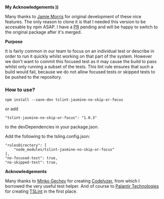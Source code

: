 **My Acknowledgements ))**

Many thanks to [Jamie Morris](href='https://github.com/Maloric') for original development of these nice features.
The only reason to clone it is that I needed this version to be accesable by npm ASAP.
I have a [PR](href='https://github.com/Maloric/tslint-jasmine-noSkipOrFocus/pull/2') pending and will be happy to switch to the original package after it's merged.


**Purpose**

It is fairly common in our team to focus on an individual test or describe in order to run it quickly whilst working on that part of the system. However we don't want to commit this focused test as it may cause the build to pass whilst only running a subset of the tests. This lint rule ensures that such a build would fail, because we do not allow focused tests or skipped tests to be pushed to the repository.

### How to use?
```
npm install --save-dev tslint-jasmine-no-skip-or-focus
```
or add
```
"tslint-jasmine-no-skip-or-focus": "1.0.3"
```
to the devDependencies in your package.json.

Add the following to the tsling.config.json:
```
"rulesDirectory": [
    "node_modules/tslint-jasmine-no-skip-or-focus"
],
"no-focused-test": true,
"no-skipped-test": true,
```

**Acknowledgements**

Many thanks to [Minko Gechev](href='https://github.com/mgechev/') for creating [Codelyzer](href='https://github.com/mgechev/codelyzer'), from which I borrowed the very useful test helper.  And of course to [Palantir Technologies](https://palantir.github.io) for creating [TSLint](https://palantir.github.io/tslint/) in the first place.
